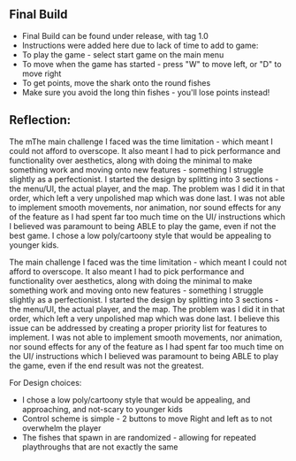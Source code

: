 

## Final Build

- Final Build can be found under release, with tag 1.0
- Instructions were added here due to lack of time to add to game:
- To play the game - select start game on the main menu
- To move when the game has started - press "W" to move left, or "D" to move right
- To get points, move the shark onto the round fishes
- Make sure you avoid the long thin fishes - you'll lose points instead!


## Reflection:

The mThe main challenge I faced was the time limitation - which meant I could not afford to overscope. It also meant I had to pick performance and functionality over aesthetics, along with doing the minimal to make something work and moving onto new features - something I struggle slightly as a perfectionist. I started the design by splitting into 3 sections - the menu/UI, the actual player, and the map. The problem was I did it in that order, which left a very unpolished map which was done last. I was not able to implement smooth movements, nor animation, nor sound effects for any of the feature as I had spent far too much time on the UI/ instructions which I believed was paramount to being ABLE to play the game, even if not the best game. I chose a low poly/cartoony style that would be appealing to younger kids. 

The main challenge I faced was the time limitation - which meant I could not afford to overscope. It also meant I had to pick performance and functionality over aesthetics, along with doing the minimal to make something work and moving onto new features - something I struggle slightly as a perfectionist. I started the design by splitting into 3 sections - the menu/UI, the actual player, and the map. The problem was I did it in that order, which left a very unpolished map which was done last. I believe this issue can be addressed by creating a proper priority list for features to implement. I was not able to implement smooth movements, nor animation, nor sound effects for any of the feature as I had spent far too much time on the UI/ instructions which I believed was paramount to being ABLE to play the game, even if the end result was not the greatest. 

For Design choices:
- I chose a low poly/cartoony style that would be appealing, and approaching, and not-scary to younger kids
- Control scheme is simple - 2 buttons to move Right and left as to not overwhelm the player 
- The fishes that spawn in are randomized - allowing for repeated playthroughs that are not exactly the same
